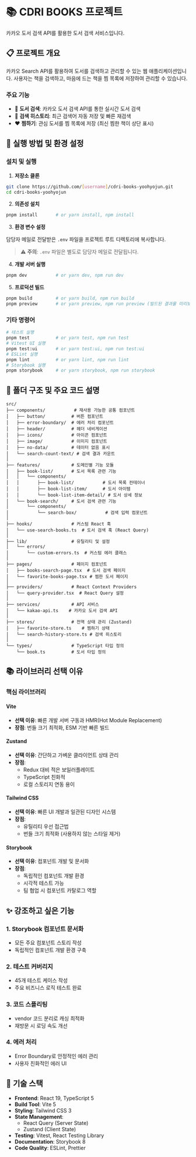 # 📚 CDRI BOOKS 프로젝트

카카오 도서 검색 API를 활용한 도서 검색 서비스입니다.

## 📋 프로젝트 개요

카카오 Search API를 활용하여 도서를 검색하고 관리할 수 있는 웹 애플리케이션입니다. 사용자는 책을 검색하고, 마음에 드는 책을 찜 목록에 저장하여 관리할 수 있습니다.

### 주요 기능
- 📖 **도서 검색**: 카카오 도서 검색 API를 통한 실시간 도서 검색
- 💾 **검색 히스토리**: 최근 검색어 자동 저장 및 빠른 재검색
- ❤️ **찜하기**: 관심 도서를 찜 목록에 저장 (최신 찜한 책이 상단 표시)

## 🚀 실행 방법 및 환경 설정

### 설치 및 실행

1. **저장소 클론**
```bash
git clone https://github.com/[username]/cdri-books-yoohyojun.git
cd cdri-books-yoohyojun
```

2. **의존성 설치**
```bash
pnpm install       # or yarn install, npm install
```

3. **환경 변수 설정**

담당자 메일로 전달받은 `.env` 파일을 프로젝트 루트 디렉토리에 복사합니다.

> ⚠️ **주의**: `.env` 파일은 별도로 담당자 메일로 전달됩니다.

4. **개발 서버 실행**
```bash
pnpm dev           # or yarn dev, npm run dev
```

5. **프로덕션 빌드**
```bash
pnpm build         # or yarn build, npm run build
pnpm preview       # or yarn preview, npm run preview (빌드된 결과물 미리보기)
```

### 기타 명령어
```bash
# 테스트 실행
pnpm test          # or yarn test, npm run test
# Vitest UI 실행
pnpm test:ui       # or yarn test:ui, npm run test:ui
# ESLint 실행
pnpm lint          # or yarn lint, npm run lint
# Storybook 실행
pnpm storybook     # or yarn storybook, npm run storybook
```

## 📁 폴더 구조 및 주요 코드 설명

```
src/
├── components/           # 재사용 가능한 공통 컴포넌트
│   ├── button/          # 버튼 컴포넌트
│   ├── error-boundary/  # 에러 처리 컴포넌트
│   ├── header/          # 헤더 네비게이션
│   ├── icons/           # 아이콘 컴포넌트
│   ├── image/           # 이미지 컴포넌트
│   ├── no-data/         # 데이터 없음 표시
│   └── search-count-text/ # 검색 결과 카운트
│
├── features/            # 도메인별 기능 모듈
│   ├── book-list/       # 도서 목록 관련 기능
│   │   └── components/
│   │       ├── book-list/           # 도서 목록 컨테이너
│   │       ├── book-list-item/      # 도서 아이템
│   │       └── book-list-item-detail/ # 도서 상세 정보
│   └── book-search/     # 도서 검색 관련 기능
│       └── components/
│           └── search-box/           # 검색 입력 컴포넌트
│
├── hooks/               # 커스텀 React 훅
│   └── use-search-books.ts  # 도서 검색 훅 (React Query)
│
├── lib/                 # 유틸리티 및 설정
│   └── errors/
│       └── custom-errors.ts  # 커스텀 에러 클래스
│
├── pages/               # 페이지 컴포넌트
│   ├── books-search-page.tsx  # 도서 검색 페이지
│   └── favorite-books-page.tsx # 찜한 도서 페이지
│
├── providers/           # React Context Providers
│   └── query-provider.tsx  # React Query 설정
│
├── services/            # API 서비스
│   └── kakao-api.ts    # 카카오 도서 검색 API
│
├── stores/              # 전역 상태 관리 (Zustand)
│   ├── favorite-store.ts    # 찜하기 상태
│   └── search-history-store.ts # 검색 히스토리
│
└── types/               # TypeScript 타입 정의
    └── book.ts          # 도서 타입 정의
```


## 📚 라이브러리 선택 이유

### 핵심 라이브러리

#### **Vite**
- **선택 이유**: 빠른 개발 서버 구동과 HMR(Hot Module Replacement)
- **장점**: 번들 크기 최적화, ESM 기반 빠른 빌드

#### **Zustand**
- **선택 이유**: 간단하고 가벼운 클라이언트 상태 관리
- **장점**:
  - Redux 대비 적은 보일러플레이트
  - TypeScript 친화적
  - 로컬 스토리지 연동 용이

#### **Tailwind CSS**
- **선택 이유**: 빠른 UI 개발과 일관된 디자인 시스템
- **장점**:
  - 유틸리티 우선 접근법
  - 번들 크기 최적화 (사용하지 않는 스타일 제거)

#### **Storybook**
- **선택 이유**: 컴포넌트 개발 및 문서화
- **장점**:
  - 독립적인 컴포넌트 개발 환경
  - 시각적 테스트 가능
  - 팀 협업 시 컴포넌트 카탈로그 역할

## ✨ 강조하고 싶은 기능

### 1. **Storybook 컴포넌트 문서화**
- 모든 주요 컴포넌트 스토리 작성
- 독립적인 컴포넌트 개발 환경 구축

### 2. **테스트 커버리지**
- 45개 테스트 케이스 작성
- 주요 비즈니스 로직 테스트 완료

### 3. **코드 스플리팅**
- vendor 코드 분리로 캐싱 최적화
- 재방문 시 로딩 속도 개선

### 4. **에러 처리**
- Error Boundary로 안정적인 에러 관리
- 사용자 친화적인 에러 UI

## 🔧 기술 스택

- **Frontend**: React 19, TypeScript 5
- **Build Tool**: Vite 5
- **Styling**: Tailwind CSS 3
- **State Management**:
  - React Query (Server State)
  - Zustand (Client State)
- **Testing**: Vitest, React Testing Library
- **Documentation**: Storybook 8
- **Code Quality**: ESLint, Prettier